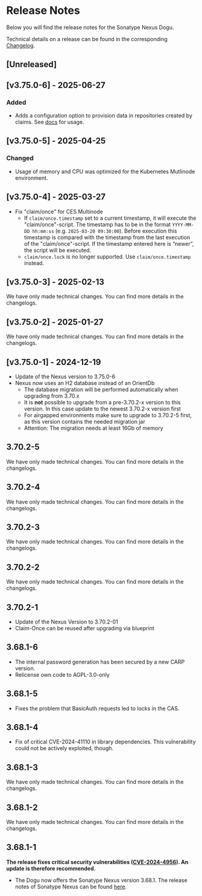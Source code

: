# Release Notes

Below you will find the release notes for the Sonatype Nexus Dogu. 

Technical details on a release can be found in the corresponding [Changelog](https://docs.cloudogu.com/en/docs/dogus/nexus/CHANGELOG/).

## [Unreleased]

## [v3.75.0-6] - 2025-06-27
### Added
- Adds a configuration option to provision data in repositories created by claims. See [docs](../operations/preconfigure_repository_data_en.md) for usage.

## [v3.75.0-5] - 2025-04-25
### Changed
- Usage of memory and CPU was optimized for the Kubernetes Mutlinode environment.

## [v3.75.0-4] - 2025-03-27
* Fix "claim/once" for CES Multinode
  * If `claim/once.timestamp` set to a current timestamp, it will execute the "claim/once"-script.
    The timestamp has to be in the format `YYYY-MM-DD hh:mm:ss` (e.g. `2025-03-20 09:30:00`).
    Before execution this timestamp is compared with the timestamp from the last execution of the "claim/once"-script.
    If the timestamp entered here is “newer”, the script will be executed.
  * `claim/once.lock` is no longer supported. Use `claim/once.timestamp` instead.

## [v3.75.0-3] - 2025-02-13
We have only made technical changes. You can find more details in the changelogs.

## [v3.75.0-2] - 2025-01-27
We have only made technical changes. You can find more details in the changelogs.

## [v3.75.0-1] - 2024-12-19
* Update of the Nexus version to 3.75.0-6
* Nexus now uses an H2 database instead of an OrientDb
    * The database migration will be performed automatically when upgrading from 3.70.x
    * It is **not** possible to upgrade from a pre-3.70.2-x version to this version. In this case update to the newest 3.70.2-x version first
    * For airgapped environments make sure to upgrade to 3.70.2-5 first, as this version contains the needed migration jar
    * Attention: The migration needs at least 16Gb of memory

## 3.70.2-5
We have only made technical changes. You can find more details in the changelogs.

## 3.70.2-4
We have only made technical changes. You can find more details in the changelogs.

## 3.70.2-3
We have only made technical changes. You can find more details in the changelogs.

## 3.70.2-2
We have only made technical changes. You can find more details in the changelogs.

## 3.70.2-1
* Update of the Nexus Version to 3.70.2-01
* Claim-Once can be reused after upgrading via blueprint

## 3.68.1-6
* The internal password generation has been secured by a new CARP version.
* Relicense own code to AGPL-3.0-only

## 3.68.1-5
* Fixes the problem that BasicAuth requests led to locks in the CAS.

## 3.68.1-4
* Fix of critical CVE-2024-41110 in library dependencies. This vulnerability could not be actively exploited, though.

## 3.68.1-3
We have only made technical changes. You can find more details in the changelogs.

## 3.68.1-2
We have only made technical changes. You can find more details in the changelogs.

## 3.68.1-1
**The release fixes critical security vulnerabilities ([CVE-2024-4956](https://github.com/advisories/GHSA-6cgv-69mq-8w7x)). An update is therefore recommended.**

* The Dogu now offers the Sonatype Nexus version 3.68.1. The release notes of Sonatype Nexus can be found [here](https://help.sonatype.com/en/sonatype-nexus-repository-3-68-0-release-notes.html).